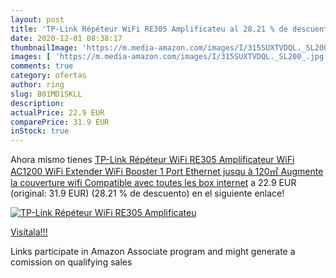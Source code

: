 ```yaml
---
layout: post
title: 'TP-Link Répéteur WiFi RE305 Amplificateu al 28.21 % de descuento'
date: 2020-12-01 08:38:17
thumbnailImage: 'https://m.media-amazon.com/images/I/315SUXTVDQL._SL200_.jpg'
images: [ 'https://m.media-amazon.com/images/I/315SUXTVDQL._SL200_.jpg' ]
comments: true
category: ofertas
author: ring
slug: B01MD1SKLL
description:
actualPrice: 22.9 EUR
comparePrice: 31.9 EUR
inStock: true
---
```


Ahora mismo tienes [TP-Link Répéteur WiFi RE305 Amplificateur WiFi AC1200  WiFi Extender  WiFi Booster  1 Port Ethernet  jusqu à 120㎡  Augmente la couverture wifi  Compatible avec toutes les box internet](https://www.amazon.fr/dp/B01MD1SKLL/?tag=tolees0d-21) a 22.9 EUR (original: 31.9 EUR) (28.21 %  de descuento) en el siguiente enlace!

[![TP-Link Répéteur WiFi RE305 Amplificateu](https://m.media-amazon.com/images/I/315SUXTVDQL._SL200_.jpg)](https://www.amazon.fr/dp/B01MD1SKLL/?tag=tolees0d-21)

[Visítala!!!](https://www.amazon.fr/dp/B01MD1SKLL/?tag=tolees0d-21)

Links participate in Amazon Associate program and might generate a comission on qualifying sales
